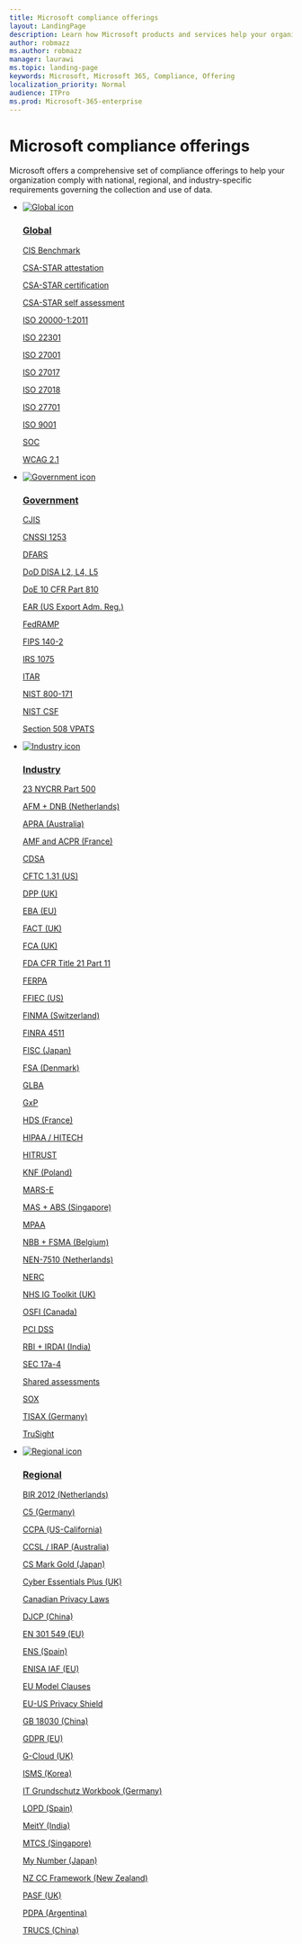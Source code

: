 ```yaml
---
title: Microsoft compliance offerings
layout: LandingPage
description: Learn how Microsoft products and services help your organization meet regulatory compliance standards.
author: robmazz
ms.author: robmazz
manager: laurawi
ms.topic: landing-page
keywords: Microsoft, Microsoft 365, Compliance, Offering
localization_priority: Normal
audience: ITPro
ms.prod: Microsoft-365-enterprise
---
```


# Microsoft compliance offerings

Microsoft offers a comprehensive set of compliance offerings to help your organization comply with national, regional, and industry-specific requirements governing the collection and use of data.

<ul class="panelContent cardsD">
    <li>
        <a href="">
        <div class="cardSize">
            <div class="cardPadding">
                <div class="card">
                    <div class="cardImageOuter">
                        <div class="cardImage">
                            <img src="./media/offering-global-icon.svg" alt="Global icon">
                        </div>
                    </div>
                    <div class="cardText">
                        <h3>Global</h3>
                        <p><a href="offering-cis-benchmark.md">CIS Benchmark</a></p>
                        <p><a href="offering-csa-star-attestation.md">CSA-STAR attestation</a></p>
                        <p><a href="offering-csa-star-certification.md">CSA-STAR certification</a></p>
                        <p><a href="offering-csa-star-self-assessment.md">CSA-STAR self assessment</a></p>
                        <p><a href="offering-ISO-20000-1-2011.md">ISO 20000-1:2011</a></p>
                        <P><a href="offering-ISO-22301.md">ISO 22301</a></p>
                        <p><a href="offering-ISO-27001.md">ISO 27001</a></p>
                        <p><a href="offering-ISO-27017.md">ISO 27017</a></p>
                        <p><a href="offering-ISO-27018.md">ISO 27018</a></p>
                        <p><a href="offering-ISO-27701.md">ISO 27701</a></p>
                        <p><a href="offering-ISO-9001.md">ISO 9001</a></p>
                        <p><a href="offering-soc.md">SOC</a></p>
                        <p><a href="offering-wcag-2-1.md">WCAG 2.1</a></p>
                    </div>
                </div>
            </div>
        </div>
        </a>
    </li>
    <li>
        <a href="">
        <div class="cardSize">
            <div class="cardPadding">
                <div class="card">
                    <div class="cardImageOuter">
                        <div class="cardImage">
                            <img src="./media/offering-government-icon.svg" alt="Government icon">
                        </div>
                    </div>
                    <div class="cardText">
                        <h3>Government</h3>
                        <p><a href="offering-cjis.md">CJIS</a></p>
                        <p><a href="offering-cnssi-1253.md">CNSSI 1253</a></p>
                        <p><a href="offering-dfars.md">DFARS</a></p>
                        <p><a href="offering-dod-disa-l2-l4-l5.md">DoD DISA L2, L4, L5</a></p>
                        <p><a href="offering-doe-10-cfr-part-810.md">DoE 10 CFR Part 810</a></p>
                        <p><a href="offering-ear.md">EAR (US Export Adm. Reg.)</a></p>
                        <p><a href="offering-fedramp.md">FedRAMP</a></p>
                        <p><a href="offering-fips-140-2.md">FIPS 140-2</a></p>
                        <p><a href="offering-irs-1075.md">IRS 1075</a></p>
                        <p><a href="offering-itar.md">ITAR</a></p>
                        <p><a href="offering-nist-sp-800-171.md">NIST 800-171</a></p>
                        <p><a href="offering-nist-csf.md">NIST CSF</a></p>
                        <p><a href="offering-section-508-vpats.md">Section 508 VPATS</a></p>
                    </div>
                </div>
            </div>
        </div>
        </a>
    </li>
    <li>
        <a href="">
        <div class="cardSize">
            <div class="cardPadding">
                <div class="card">
                    <div class="cardImageOuter">
                        <div class="cardImage">
                            <img src="./media/offering-industry-icon.svg" alt="Industry icon">
                        </div>
                    </div>
                    <div class="cardText">
                        <h3>Industry</h3>
                        <p><a href="offering-23-nycrr-part-500.md">23 NYCRR Part 500</a></p>
                        <p><a href="offering-afm-dnb-netherlands.md">AFM + DNB (Netherlands)</a></p>
                        <P><a href="offering-apra-australia.md">APRA (Australia)</a></p>
                        <p><a href="offering-amf-acpr-france.md">AMF and ACPR (France)</a></p>
                        <p><a href="offering-cdsa.md">CDSA</a></p>
                        <p><a href="offering-cftc-1-31-us.md">CFTC 1.31 (US)</a></p>
                        <p><a href="offering-dpp-uk.md">DPP (UK)</a></p>
                        <p><a href="offering-eba-eu.md">EBA (EU)</a></p>
                        <p><a href="offering-fact-uk.md">FACT (UK)</a></p>
                        <p><a href="offering-fca-uk.md">FCA (UK)</a></p>
                        <p><a href="offering-fda-cfr-title-21-part-11.md">FDA CFR Title 21 Part 11</a></p>
                        <p><a href="offering-ferpa.md">FERPA</a></p>
                        <p><a href="offering-ffiec-us.md">FFIEC (US)</a></p>
                        <p><a href="offering-finma-switzerland.md">FINMA (Switzerland)</a></p>
                        <p><a href="offering-finra-4511.md">FINRA 4511</a></p>
                        <p><a href="offering-fisc-japan.md">FISC (Japan)</a></p>
                        <p><a href="offering-fsa-denmark.md">FSA (Denmark)</a></p>
                        <p><a href="offering-glba.md">GLBA</a></p>
                        <p><a href="offering-gxp.md">GxP</a></p>
                        <p><a href="offering-hds-france.md">HDS (France)</a></p>
                        <p><a href="offering-hipaa-hitech.md">HIPAA / HITECH</a></p>
                        <p><a href="offering-hitrust.md">HITRUST</a></p>
                        <p><a href="offering-knf-poland.md">KNF (Poland)</a></p>
                        <p><a href="offering-mars-e.md">MARS-E</a></p>
                        <p><a href="offering-mas-abs-singapore.md">MAS + ABS (Singapore)</a></p>
                        <p><a href="offering-mpaa.md">MPAA</a></p>
                        <p><a href="offering-nbb-fsma-belgium.md">NBB + FSMA (Belgium)</a></p>
                        <p><a href="offering-nen-7510-netherlands.md">NEN-7510 (Netherlands)</a></p>
                        <p><a href="offering-nerc-cip.md">NERC</a></p>
                        <p><a href="offering-nhs-ig-toolkit-uk.md">NHS IG Toolkit (UK)</a></p>
                        <p><a href="offering-osfi-canada.md">OSFI (Canada)</a></p>
                        <p><a href="offering-pci-dss.md">PCI DSS</a></p>
                        <p><a href="offering-rbi-irdai-india.md">RBI + IRDAI (India)</a></p>
                        <p><a href="offering-sec-17a-4.md">SEC 17a-4</a></p>
                        <p><a href="offering-shared-assessments.md">Shared assessments</a></p>
                        <p><a href="offering-sox.md">SOX</a></p>
                        <p><a href="offering-tisax-germany.md">TISAX (Germany)</a></p>
                        <p><a href="offering-trusight.md">TruSight</a></p>
                    </div>
                </div>
            </div>
        </div>
        </a>
    </li>
    <li>
        <a href="">
        <div class="cardSize">
            <div class="cardPadding">
                <div class="card">
                    <div class="cardImageOuter">
                        <div class="cardImage">
                            <img src="./media/offering-region-icon.svg" alt="Regional icon">
                        </div>
                    </div>
                    <div class="cardText">
                        <h3>Regional</h3>
                        <p><a href="offering-bir-2012-netherlands.md">BIR 2012 (Netherlands)</a></p>
                        <p><a href="offering-c5-germany.md">C5 (Germany)</a></p>
                        <p><a href="offering-ccpa.md">CCPA (US-California)</a></p>
                        <p><a href="offering-ccsl-irap-australia.md">CCSL / IRAP (Australia)</a></p>
                        <p><a href="offering-cs-mark-gold-japan.md">CS Mark Gold (Japan)</a></p>
                        <p><a href="offering-cyber-essentials-plus-uk.md">Cyber Essentials Plus (UK)</a></p>
                        <p><a href="offering-canadian-privacy-laws.md">Canadian Privacy Laws</a></p>
                        <p><a href="https://www.trustcenter.cn/compliance/default.html#DJCP">DJCP (China)</a></p>
                        <p><a href="offering-en-301-549-eu.md">EN 301 549 (EU)</a></p>
                        <p><a href="offering-ens-spain.md">ENS (Spain)</a></p>
                        <p><a href="https://aka.ms/ENISA">ENISA IAF (EU)</a></p>
                        <p><a href="offering-eu-model-clauses.md">EU Model Clauses</a></p>
                        <p><a href="offering-eu-us-privacy-shield.md">EU-US Privacy Shield</a></p>
                        <p><a href="https://www.trustcenter.cn/compliance/default.html#GB18030">GB 18030 (China)</a></p>
                        <p><a href="offering-gdpr-eu.md">GDPR (EU)</a></p>
                        <p><a href="offering-g-cloud-uk.md">G-Cloud (UK)</a></p>
                        <p><a href="offering-ISMS-korea.md">ISMS (Korea)</a></p>
                        <p><a href="offering-it-grundschutz-workbook-germany.md">IT Grundschutz Workbook (Germany)</a></p>
                        <p><a href="offering-lopd-spain.md">LOPD (Spain)</a></p>
                        <p><a href="offering-meity-india.md">MeitY (India)</a></p>
                        <p><a href="offering-mtcs-singapore.md">MTCS (Singapore)</a></p>
                        <p><a href="offering-my-number-act-japan.md">My Number (Japan)</a></p>
                        <p><a href="offering-nz-cc-framework-nz.md">NZ CC Framework (New Zealand)</a></p>
                        <p><a href="offering-pasf-uk.md">PASF (UK)</a></p>
                        <p><a href="offering-pdpa-argentina.md">PDPA (Argentina)</a></p>
                        <p><a href="https://aka.ms/TRUCS-Compliance">TRUCS (China)</a></p>
                    </div>
                </div>
            </div>
        </div>
        </a>
    </li>
</ul>
